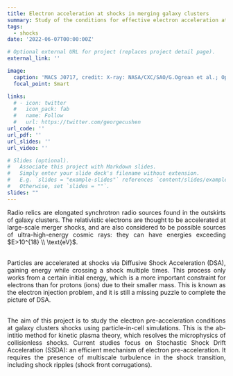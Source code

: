 ```yaml
---
title: Electron acceleration at shocks in merging galaxy clusters
summary: Study of the conditions for effective electron acceleration at low-Mach-number shocks
tags:
  - shocks
date: '2022-06-07T00:00:00Z'

# Optional external URL for project (replaces project detail page).
external_link: ''

image:
  caption: 'MACS J0717, credit: X-ray: NASA/CXC/SAO/G.Ogrean et al.; Optical: NASA/STScI; Radio: NRAO/AUI/NSF'
  focal_point: Smart

links:
  # - icon: twitter
  #   icon_pack: fab
  #   name: Follow
  #   url: https://twitter.com/georgecushen
url_code: ''
url_pdf: ''
url_slides: ''
url_video: ''

# Slides (optional).
#   Associate this project with Markdown slides.
#   Simply enter your slide deck's filename without extension.
#   E.g. `slides = "example-slides"` references `content/slides/example-slides.md`.
#   Otherwise, set `slides = ""`.
slides: ""
---
```


<div style='text-align: justify;'>
Radio relics are elongated synchrotron radio sources found in the outskirts of galaxy clusters. The relativistic electrons are thought to be accelerated at large-scale merger shocks, and are also considered to be possible sources of ultra-high-energy cosmic rays: they can have energies exceeding $E>10^{18} \\ \text{eV}$.<br/><br/>

Particles are accelerated at shocks via Diffusive Shock Acceleration (DSA), gaining energy while crossing a shock multiple times. This process only works from a certain initial energy, which is a more important constraint for electrons than for protons (ions) due to their smaller mass. This is known as the electron injection problem, and it is still a missing puzzle to complete the picture of DSA.<br/><br/>

The aim of this project is to study the electron pre-acceleration conditions at galaxy clusters shocks using particle-in-cell simulations. This is the ab-intitio method for kinetic plasma theory, which resolves the microphysics of collisionless shocks. Current studies focus on Stochastic Shock Drift Acceleration (SSDA): an efficient mechanism of electron pre-acceleration. It requires the presence of multiscale turbulence in the shock transition, including shock ripples (shock front corrugations).
</div>